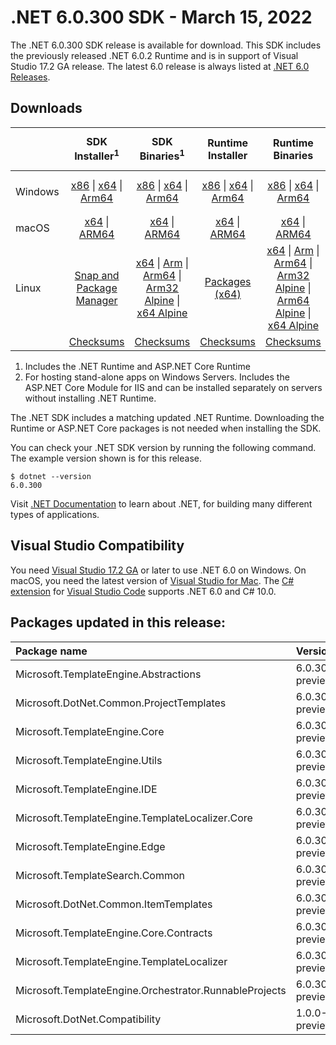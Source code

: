 # .NET 6.0.300 SDK - March 15, 2022

The .NET 6.0.300 SDK release is available for download. This SDK includes the previously released .NET 6.0.2 Runtime and is in support of Visual Studio 17.2 GA release. The latest 6.0 release is always listed at [.NET 6.0 Releases](../README.md).


## Downloads

|           | SDK Installer<sup>1</sup>                        | SDK Binaries<sup>1</sup>                 | Runtime Installer                                        | Runtime Binaries                                 | ASP.NET Core Runtime           |Windows Desktop Runtime          |
| --------- | :------------------------------------------:     | :----------------------:                 | :---------------------------:                            | :-------------------------:                      | :-----------------:            | :-----------------:            |
| Windows   | [x86][dotnet-sdk-win-x86.exe] \| [x64][dotnet-sdk-win-x64.exe] \| [Arm64][dotnet-sdk-win-arm64.exe] | [x86][dotnet-sdk-win-x86.zip] \| [x64][dotnet-sdk-win-x64.zip] \|  [Arm64][dotnet-sdk-win-arm64.zip] | [x86][dotnet-runtime-win-x86.exe] \| [x64][dotnet-runtime-win-x64.exe] \| [Arm64][dotnet-runtime-win-arm64.exe] | [x86][dotnet-runtime-win-x86.zip] \| [x64][dotnet-runtime-win-x64.zip] \| [Arm64][dotnet-runtime-win-arm64.zip] | [x86][aspnetcore-runtime-win-x86.exe] \| [x64][aspnetcore-runtime-win-x64.exe] \|<br> [Hosting Bundle][dotnet-hosting-win.exe]<sup>2</sup> | [x86][windowsdesktop-runtime-win-x86.exe] \| [x64][windowsdesktop-runtime-win-x64.exe] \| [Arm64][windowsdesktop-runtime-win-arm64.exe] |
| macOS     | [x64][dotnet-sdk-osx-x64.pkg] \| [ARM64][dotnet-sdk-osx-arm64.pkg] | [x64][dotnet-sdk-osx-x64.tar.gz] \| [ARM64][dotnet-sdk-osx-arm64.tar.gz]  | [x64][dotnet-runtime-osx-x64.pkg] \| [ARM64][dotnet-runtime-osx-arm64.pkg] | [x64][dotnet-runtime-osx-x64.tar.gz] \| [ARM64][dotnet-runtime-osx-arm64.tar.gz]| [x64][aspnetcore-runtime-osx-x64.tar.gz] \| [ARM64][aspnetcore-runtime-osx-arm64.tar.gz] | - |<sup>1</sup>
| Linux     |  [Snap and Package Manager](../install-linux.md)  | [x64][dotnet-sdk-linux-x64.tar.gz] \| [Arm][dotnet-sdk-linux-arm.tar.gz]  \| [Arm64][dotnet-sdk-linux-arm64.tar.gz] \| [Arm32 Alpine][dotnet-sdk-linux-musl-arm.tar.gz]  \| [x64 Alpine][dotnet-sdk-linux-musl-x64.tar.gz] | [Packages (x64)][linux-packages] | [x64][dotnet-runtime-linux-x64.tar.gz] \| [Arm][dotnet-runtime-linux-arm.tar.gz] \| [Arm64][dotnet-runtime-linux-arm64.tar.gz] \| [Arm32 Alpine][dotnet-runtime-linux-musl-arm.tar.gz] \| [Arm64 Alpine][dotnet-runtime-linux-musl-arm64.tar.gz] \| [x64 Alpine][dotnet-runtime-linux-musl-x64.tar.gz]  | [x64][aspnetcore-runtime-linux-x64.tar.gz]<sup>1</sup>  \| [Arm][aspnetcore-runtime-linux-arm.tar.gz]<sup>1</sup> \| [Arm64][aspnetcore-runtime-linux-arm64.tar.gz]<sup>1</sup> \| [x64 Alpine][aspnetcore-runtime-linux-musl-x64.tar.gz] | - | <sup>1</sup> |
|  | [Checksums][checksums-sdk]                             | [Checksums][checksums-sdk]                                      | [Checksums][checksums-runtime]                             | [Checksums][checksums-runtime]  | [Checksums][checksums-runtime]  | [Checksums][checksums-runtime]


1. Includes the .NET Runtime and ASP.NET Core Runtime
2. For hosting stand-alone apps on Windows Servers. Includes the ASP.NET Core Module for IIS and can be installed separately on servers without installing .NET Runtime.


The .NET SDK includes a matching updated .NET Runtime. Downloading the Runtime or ASP.NET Core packages is not needed when installing the SDK.

You can check your .NET SDK version by running the following command. The example version shown is for this release.

```console
$ dotnet --version
6.0.300
```
Visit [.NET Documentation](https://learn.microsoft.com/dotnet/core/) to learn about .NET, for building many different types of applications.




## Visual Studio Compatibility

You need [Visual Studio 17.2 GA](https://visualstudio.microsoft.com) or later to use .NET 6.0 on Windows. On macOS, you need the latest version of [Visual Studio for Mac](https://visualstudio.microsoft.com/vs/mac/). The [C# extension](https://code.visualstudio.com/docs/languages/dotnet) for [Visual Studio Code](https://code.visualstudio.com/) supports .NET 6.0 and C# 10.0.


[blob-runtime]: https://dotnetcli.blob.core.windows.net/dotnet/Runtime/
[blob-sdk]: https://dotnetcli.blob.core.windows.net/dotnet/Sdk/
[release-notes]: https://github.com/dotnet/core/blob/main/release-notes/6.0/6.0.3/6.0.300-sdk.md

[checksums-runtime]: https://dotnetcli.blob.core.windows.net/dotnet/checksums/6.0.3-sha.txt
[checksums-sdk]: https://dotnetcli.blob.core.windows.net/dotnet/checksums/6.0.3-sha.txt

[linux-install]: https://learn.microsoft.com/dotnet/core/install/linux
[linux-setup]: https://github.com/dotnet/core/blob/main/Documentation/linux-setup.md

[dotnet-blog]:  https://devblogs.microsoft.com/dotnet/announcing-net-6/
[aspnet-blog]: https://devblogs.microsoft.com/dotnet/announcing-asp-net-core-in-net-6/
[maui-blog]: https://devblogs.microsoft.com/dotnet/update-on-dotnet-maui/

[linux-packages]: ../install-linux.md

## Packages updated in this release:

Package name | Version
:----------- | :------------------
Microsoft.TemplateEngine.Abstractions | 6.0.300-preview.22126.1.nupkg
Microsoft.DotNet.Common.ProjectTemplates | 6.0.300-preview.22126.1.nupkg
Microsoft.TemplateEngine.Core | 6.0.300-preview.22126.1.nupkg
Microsoft.TemplateEngine.Utils | 6.0.300-preview.22126.1.nupkg
Microsoft.TemplateEngine.IDE | 6.0.300-preview.22126.1.nupkg
Microsoft.TemplateEngine.TemplateLocalizer.Core | 6.0.300-preview.22126.1.nupkg
Microsoft.TemplateEngine.Edge | 6.0.300-preview.22126.1.nupkg
Microsoft.TemplateSearch.Common | 6.0.300-preview.22126.1.nupkg
Microsoft.DotNet.Common.ItemTemplates | 6.0.300-preview.22126.1.nupkg
Microsoft.TemplateEngine.Core.Contracts | 6.0.300-preview.22126.1.nupkg
Microsoft.TemplateEngine.TemplateLocalizer | 6.0.300-preview.22126.1.nupkg
Microsoft.TemplateEngine.Orchestrator.RunnableProjects | 6.0.300-preview.22126.1.nupkg
Microsoft.DotNet.Compatibility | 1.0.0-preview.22153.30.nupkg

[//]: # ( Runtime 6.0.3)
[dotnet-runtime-linux-arm.tar.gz]: https://download.visualstudio.microsoft.com/download/pr/b9025cf6-8662-4d27-9095-d7aefa15c7b3/b50251688bab4b62bf6b2b20355e8bfc/dotnet-runtime-6.0.3-linux-arm.tar.gz
[dotnet-runtime-linux-arm64.tar.gz]: https://download.visualstudio.microsoft.com/download/pr/89b5d16e-cb5e-4e6c-90f6-7332e93d20ae/7a0146aa4fc59154a3256c5196a622c7/dotnet-runtime-6.0.3-linux-arm64.tar.gz
[dotnet-runtime-linux-musl-arm.tar.gz]: https://download.visualstudio.microsoft.com/download/pr/c54574f5-c9fa-40f3-b968-5bdfe527d155/2012ef392b4e3d9c52da9bb705a99b11/dotnet-runtime-6.0.3-linux-musl-arm.tar.gz
[dotnet-runtime-linux-musl-arm64.tar.gz]: https://download.visualstudio.microsoft.com/download/pr/d71417a8-4514-4976-a763-0e58deeda7fa/5ddd06f261adcd67eec2ae2a3bfa3c85/dotnet-runtime-6.0.3-linux-musl-arm64.tar.gz
[dotnet-runtime-linux-musl-x64.tar.gz]: https://download.visualstudio.microsoft.com/download/pr/fa71d56a-8002-4f92-a250-66ba40526408/d96248ff8cd695061f45550b3d0a8837/dotnet-runtime-6.0.3-linux-musl-x64.tar.gz
[dotnet-runtime-linux-x64.tar.gz]: https://download.visualstudio.microsoft.com/download/pr/4e766615-57e6-4b1d-a574-25eeb7a71107/9f95f74c33711e085302ffd644ef86ee/dotnet-runtime-6.0.3-linux-x64.tar.gz
[dotnet-runtime-osx-arm64.pkg]: https://download.visualstudio.microsoft.com/download/pr/fd2bc402-447c-46ec-b400-8db8d19670c3/a79a70e58fa4197f2acacf35237c2c06/dotnet-runtime-6.0.3-osx-arm64.pkg
[dotnet-runtime-osx-arm64.tar.gz]: https://download.visualstudio.microsoft.com/download/pr/03047609-269e-4ca6-bf2e-406c496b27e3/3b19ad4d3fbc5d9a92f436db13e9e3d1/dotnet-runtime-6.0.3-osx-arm64.tar.gz
[dotnet-runtime-osx-x64.pkg]: https://download.visualstudio.microsoft.com/download/pr/2a70a8b8-e0e7-4ccc-940b-d73b375b0636/75422fdccd9e762cc0c3176424779181/dotnet-runtime-6.0.3-osx-x64.pkg
[dotnet-runtime-osx-x64.tar.gz]: https://download.visualstudio.microsoft.com/download/pr/1f354e35-ff3f-4de7-b6be-f5001b7c3976/b7c8814ab28a6f00f063440e63903105/dotnet-runtime-6.0.3-osx-x64.tar.gz
[dotnet-runtime-win-arm64.exe]: https://download.visualstudio.microsoft.com/download/pr/64212768-e4a7-4150-9f45-87712dd00832/ec91bc1674fc324a88baf1a6488e7c9f/dotnet-runtime-6.0.3-win-arm64.exe
[dotnet-runtime-win-arm64.zip]: https://download.visualstudio.microsoft.com/download/pr/d0764d57-d623-44f1-ae06-3dc986b1d9fa/14777382e911ba2cf74915a1f7bf4958/dotnet-runtime-6.0.3-win-arm64.zip
[dotnet-runtime-win-x64.exe]: https://download.visualstudio.microsoft.com/download/pr/1ac0b57e-cf64-487f-aecf-d7df0111fd56/2484cbe1ffacceacaa41eab92a6de998/dotnet-runtime-6.0.3-win-x64.exe
[dotnet-runtime-win-x64.zip]: https://download.visualstudio.microsoft.com/download/pr/cf4207e9-1af7-4eec-8f3b-78880cae7500/1a1bd8eea1a0fb4287b3527bdfa4f757/dotnet-runtime-6.0.3-win-x64.zip
[dotnet-runtime-win-x86.exe]: https://download.visualstudio.microsoft.com/download/pr/fa2aa002-94d8-4882-960f-066edcbcc187/58f85bc6116d65f5bd296f9512690b50/dotnet-runtime-6.0.3-win-x86.exe
[dotnet-runtime-win-x86.zip]: https://download.visualstudio.microsoft.com/download/pr/d48f3593-c7dc-4f24-a1db-315a7f0cd81a/6c52f8055184a8a2008712052142e0e6/dotnet-runtime-6.0.3-win-x86.zip

[//]: # ( WindowsDesktop 6.0.3)
[windowsdesktop-runtime-win-arm64.exe]: https://download.visualstudio.microsoft.com/download/pr/2aa0dc08-37a3-41cd-86be-e7179ca88185/7079574462a7b6a7e166dc1fe802abe1/windowsdesktop-runtime-6.0.3-win-arm64.exe
[windowsdesktop-runtime-win-x64.exe]: https://download.visualstudio.microsoft.com/download/pr/7f3a766e-9516-4579-aaf2-2b150caa465c/d57665f880cdcce816b278a944092965/windowsdesktop-runtime-6.0.3-win-x64.exe
[windowsdesktop-runtime-win-x86.exe]: https://download.visualstudio.microsoft.com/download/pr/33dd62b5-7676-483d-836c-e4cb178e3924/0de6894b5fdb6d130eccd57ab5af4cb8/windowsdesktop-runtime-6.0.3-win-x86.exe

[//]: # ( ASP 6.0.3)
[aspnetcore-runtime-linux-arm.tar.gz]: https://download.visualstudio.microsoft.com/download/pr/7e5fa679-9e48-4748-8d54-578c03d5ce53/70f7cf826885132badd35ed667009fc2/aspnetcore-runtime-6.0.3-linux-arm.tar.gz
[aspnetcore-runtime-linux-arm64.tar.gz]: https://download.visualstudio.microsoft.com/download/pr/1e7933b2-1202-4aeb-bb70-a6f9cecac61a/b12b5666b3d4cf508f8575581abd4033/aspnetcore-runtime-6.0.3-linux-arm64.tar.gz
[aspnetcore-runtime-linux-musl-arm.tar.gz]: https://download.visualstudio.microsoft.com/download/pr/d46b13ee-b710-43d7-b818-1eae18800a42/11e3430eed7b76bf38580a777b0b0904/aspnetcore-runtime-6.0.3-linux-musl-arm.tar.gz
[aspnetcore-runtime-linux-musl-arm64.tar.gz]: https://download.visualstudio.microsoft.com/download/pr/e1ba7b30-de7e-4419-bf78-3bc935064b1b/9662000838cd29c2afa0aa9d46b03dc8/aspnetcore-runtime-6.0.3-linux-musl-arm64.tar.gz
[aspnetcore-runtime-linux-musl-x64.tar.gz]: https://download.visualstudio.microsoft.com/download/pr/cc2698ef-3460-4f35-9713-eb52f4f4bddd/0dad1d7367d7b4fe53940d69b6fbfd1f/aspnetcore-runtime-6.0.3-linux-musl-x64.tar.gz
[aspnetcore-runtime-linux-x64.tar.gz]: https://download.visualstudio.microsoft.com/download/pr/3af854b6-80fb-425a-972f-c7f0d693bf1b/cd458a4feae5a98646ee12a14ab34151/aspnetcore-runtime-6.0.3-linux-x64.tar.gz
[aspnetcore-runtime-osx-arm64.tar.gz]: https://download.visualstudio.microsoft.com/download/pr/d7cf4456-d9ba-4a31-98e9-4681e1b0d8b8/b9c4cfded00e9940756e62c4486f64c6/aspnetcore-runtime-6.0.3-osx-arm64.tar.gz
[aspnetcore-runtime-osx-x64.tar.gz]: https://download.visualstudio.microsoft.com/download/pr/2cfe2a02-dd59-4cb7-9788-76c620eaa0ff/dfd0d449289a042be9bc62e4466bf350/aspnetcore-runtime-6.0.3-osx-x64.tar.gz
[aspnetcore-runtime-win-arm64.zip]: https://download.visualstudio.microsoft.com/download/pr/bf79f30d-9ced-4fda-941f-8cc0716b1c61/cfe6ac5149bf86a0267c496a9cc45a86/aspnetcore-runtime-6.0.3-win-arm64.zip
[aspnetcore-runtime-win-x64.exe]: https://download.visualstudio.microsoft.com/download/pr/10857513-e4fe-41eb-bb13-7ea5c02dcb00/ca75a693efb0b3c5cebf173eb7f98242/aspnetcore-runtime-6.0.3-win-x64.exe
[aspnetcore-runtime-win-x64.zip]: https://download.visualstudio.microsoft.com/download/pr/a6bebf66-144f-44a3-8b74-425466e3608d/07231c69bfd5c749d48dbea15c50545a/aspnetcore-runtime-6.0.3-win-x64.zip
[aspnetcore-runtime-win-x86.exe]: https://download.visualstudio.microsoft.com/download/pr/93ae486b-e23d-4311-af43-bb5201298e80/860ce9bf78843286a69bb2957456cc4c/aspnetcore-runtime-6.0.3-win-x86.exe
[aspnetcore-runtime-win-x86.zip]: https://download.visualstudio.microsoft.com/download/pr/d9200a02-fb3d-41da-a12a-391d31e4119d/dfbd376744f0e55c38f8809f4d4b4bd6/aspnetcore-runtime-6.0.3-win-x86.zip
[dotnet-hosting-win.exe]: https://download.visualstudio.microsoft.com/download/pr/41d7c644-140a-40b5-9eb7-071544b79c65/885b7fa698a2d1d3a79ad363613f8ff2/dotnet-hosting-6.0.3-win.exe

[//]: # ( SDK 6.0.300-preview.22154.4)
[dotnet-sdk-linux-arm.tar.gz]: https://download.visualstudio.microsoft.com/download/pr/eb0db53f-147b-45ca-8a4d-faa404c2ef1f/d3b41d0fe45f005e8eeaef45fadc4a04/dotnet-sdk-6.0.300-preview.22154.4-linux-arm.tar.gz
[dotnet-sdk-linux-arm64.tar.gz]: https://download.visualstudio.microsoft.com/download/pr/3eab6b9c-4116-4467-92e1-cb16e1c0f7d4/82f2922cb1a87204c3ba40226680116a/dotnet-sdk-6.0.300-preview.22154.4-linux-arm64.tar.gz
[dotnet-sdk-linux-musl-arm.tar.gz]: https://download.visualstudio.microsoft.com/download/pr/2f284601-675f-44b3-a112-e0a47493ee61/773077a4a8feb0633d70e6b89811cce9/dotnet-sdk-6.0.300-preview.22154.4-linux-musl-arm.tar.gz
[dotnet-sdk-linux-musl-arm64.tar.gz]: https://download.visualstudio.microsoft.com/download/pr/0fb8920e-170e-4e61-9189-0b596e880d01/6e884a38dc45fc80a2081fd3309c5687/dotnet-sdk-6.0.300-preview.22154.4-linux-musl-arm64.tar.gz
[dotnet-sdk-linux-musl-x64.tar.gz]: https://download.visualstudio.microsoft.com/download/pr/644d2df9-8b25-45d5-87dc-88bf01dc0a6e/3fed8e6d782a65d116de65a64bfa308a/dotnet-sdk-6.0.300-preview.22154.4-linux-musl-x64.tar.gz
[dotnet-sdk-linux-x64.tar.gz]: https://download.visualstudio.microsoft.com/download/pr/dc85a3a6-5641-4abc-ba62-76cae86b8113/c761c5621928ea7e6b961f60b0e40ba5/dotnet-sdk-6.0.300-preview.22154.4-linux-x64.tar.gz
[dotnet-sdk-osx-arm64.pkg]: https://download.visualstudio.microsoft.com/download/pr/061ca990-d213-4125-83c1-cb49133c27b5/5eac1b2414abe798ff4407ec71db8dcb/dotnet-sdk-6.0.300-preview.22154.4-osx-arm64.pkg
[dotnet-sdk-osx-arm64.tar.gz]: https://download.visualstudio.microsoft.com/download/pr/6acb87b5-0981-489b-832b-7dfa979e0adc/c9ea874300143411c955995e2d61ae6f/dotnet-sdk-6.0.300-preview.22154.4-osx-arm64.tar.gz
[dotnet-sdk-osx-x64.pkg]: https://download.visualstudio.microsoft.com/download/pr/11395662-d858-4aa3-84bb-2a9e5c4727e8/243b51df6ad3a0947cf16ec5756fbb06/dotnet-sdk-6.0.300-preview.22154.4-osx-x64.pkg
[dotnet-sdk-osx-x64.tar.gz]: https://download.visualstudio.microsoft.com/download/pr/0f9e7cfa-3273-414b-ba4f-6faedac2de51/5bb3fe530526e5fa1ba907690610d6ba/dotnet-sdk-6.0.300-preview.22154.4-osx-x64.tar.gz
[dotnet-sdk-win-arm64.exe]: https://download.visualstudio.microsoft.com/download/pr/3cacd6ce-1461-440b-be88-58073154b57a/edc151afd4308e8dd2b5f5c5c441ed7c/dotnet-sdk-6.0.300-preview.22154.4-win-arm64.exe
[dotnet-sdk-win-arm64.zip]: https://download.visualstudio.microsoft.com/download/pr/e8925495-1e0e-4dfe-8334-06c73e26f3e7/7ad1bed21f33b0224bbd1e4da171ce6b/dotnet-sdk-6.0.300-preview.22154.4-win-arm64.zip
[dotnet-sdk-win-x64.exe]: https://download.visualstudio.microsoft.com/download/pr/568fcc4b-9783-4d3a-8b88-5aae64ac3004/1d8eb97a3bbd7d78cd497c517a0a16ed/dotnet-sdk-6.0.300-preview.22154.4-win-x64.exe
[dotnet-sdk-win-x64.zip]: https://download.visualstudio.microsoft.com/download/pr/979040d1-0c74-4f32-9d0d-921580d4ee6a/a592f1082149d3898a0cadfc77cfc7c5/dotnet-sdk-6.0.300-preview.22154.4-win-x64.zip
[dotnet-sdk-win-x86.exe]: https://download.visualstudio.microsoft.com/download/pr/5f04499b-17a9-4cf5-b2fb-ec8073288adb/31a02bb6999a706d6d8f435e2a9baf94/dotnet-sdk-6.0.300-preview.22154.4-win-x86.exe
[dotnet-sdk-win-x86.zip]: https://download.visualstudio.microsoft.com/download/pr/58c38390-3ee0-4146-882c-38c7a01c190f/b4816bcfb8347836c9ac5f845100fdca/dotnet-sdk-6.0.300-preview.22154.4-win-x86.zip

